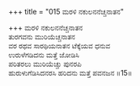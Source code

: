 +++
title = "015 ಮರಳಿ ನಕುಲನನೆಚ್ಚನಾತನ"

+++
ಮರಳಿ ನಕುಲನನೆಚ್ಚನಾತನ  
ತುರಗವನು ಮುರಿಯೆಚ್ಚನಾತನ  
ವರ ರಥವ ಸಾರಥಿಯನಾತನ ಟೆಕ್ಕೆಯವ ಧನುವ  
ಉರುಳೆಗಡಿದನು ಮತ್ತೆ ಜೋಡಿಸಿ  
ಪರಿತರಲು ಮುರಿಯೆಚ್ಚು ಪುನರಪಿ  
ಹುರುಳುಗೆಡಿಸಿದನರಸಿ ಹರಿದನು ಮತ್ತೆ ಪವನಜನ      ॥15॥
